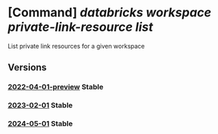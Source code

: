 # [Command] _databricks workspace private-link-resource list_

List private link resources for a given workspace

## Versions

### [2022-04-01-preview](/Resources/mgmt-plane/L3N1YnNjcmlwdGlvbnMve30vcmVzb3VyY2Vncm91cHMve30vcHJvdmlkZXJzL21pY3Jvc29mdC5kYXRhYnJpY2tzL3dvcmtzcGFjZXMve30vcHJpdmF0ZWxpbmtyZXNvdXJjZXM=/2022-04-01-preview.xml) **Stable**

<!-- mgmt-plane /subscriptions/{}/resourcegroups/{}/providers/microsoft.databricks/workspaces/{}/privatelinkresources 2022-04-01-preview -->

### [2023-02-01](/Resources/mgmt-plane/L3N1YnNjcmlwdGlvbnMve30vcmVzb3VyY2Vncm91cHMve30vcHJvdmlkZXJzL21pY3Jvc29mdC5kYXRhYnJpY2tzL3dvcmtzcGFjZXMve30vcHJpdmF0ZWxpbmtyZXNvdXJjZXM=/2023-02-01.xml) **Stable**

<!-- mgmt-plane /subscriptions/{}/resourcegroups/{}/providers/microsoft.databricks/workspaces/{}/privatelinkresources 2023-02-01 -->

### [2024-05-01](/Resources/mgmt-plane/L3N1YnNjcmlwdGlvbnMve30vcmVzb3VyY2Vncm91cHMve30vcHJvdmlkZXJzL21pY3Jvc29mdC5kYXRhYnJpY2tzL3dvcmtzcGFjZXMve30vcHJpdmF0ZWxpbmtyZXNvdXJjZXM=/2024-05-01.xml) **Stable**

<!-- mgmt-plane /subscriptions/{}/resourcegroups/{}/providers/microsoft.databricks/workspaces/{}/privatelinkresources 2024-05-01 -->

